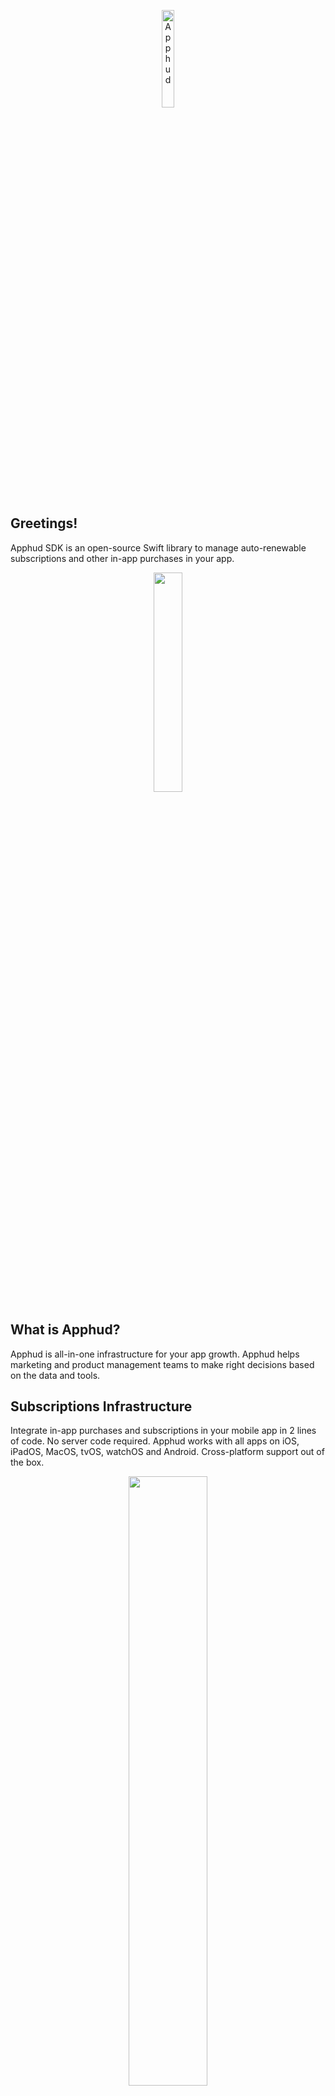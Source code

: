 <p align="center">
<img src="https://cdn.siter.io/assets/ast_kSk43nA4wqPNF8sfBtWdJsL1Z/85cc5c6c-43dd-44a2-90cf-2ae17cd6a25d.svg" alt="Apphud" width="20%" height="20%"/>
 </p>

## Greetings!

Apphud SDK is an open-source Swift library to manage auto-renewable subscriptions and other in-app purchases in your app.
<p align="center">
<img src="https://apphud.com/images/greetings.png" width="30%" height="30%" />
</p>

## What is Apphud?

Apphud is all-in-one infrastructure for your app growth. Apphud helps marketing and product management teams to make right decisions based on the data and tools.

## Subscriptions Infrastructure

Integrate in-app purchases and subscriptions in your mobile app in 2 lines of code. No server code required. Apphud works with all apps on iOS, iPadOS, MacOS, tvOS, watchOS and Android. Cross-platform support out of the box.
<p align="center">
<img src="https://apphud.com/images/easy-2.png" width="50%" height="50%" />
</p>

## Real-time Revenue Analytics

 View key subscription metrics in our [dashboard](https://docs.apphud.com/analyze/dashboard) and [charts](https://docs.apphud.com/analyze/charts), like MRR, Subscriber Retention (Cohorts), Churn rate, ARPU, Trial Conversions, Proceeds, Refunds, etc.

<p align="center">
<img src="https://apphud.com/images/why.png"  width="35%" height="35%" />
</p>
  
## Integrations

Send subscription events to your favorite third party platforms with automatic currency conversion. Choose from 18 integrations, including: AppsFlyer, Adjust, Branch, Firebase, Amplitude, Mixpanel, OneSignal, Facebook, TikTok, and more. Custom Server-to-Server webhooks and APIs are also available.

<p align="center">
<img src="https://apphud.com/images/integrations.png"  width="35%" height="35%" />
</p>

## A/B Experiments

Test different in-app purchases and paywalls. Run experiments to find the best combination of prices and purchase screen parameters that maximize ROI.

<p align="center">
<img src="https://apphud.com/images/ab_tests.png"  width="35%" height="35%" />
</p>

## Web-to-App

Web-to-App solution overcomes IDFA limitations in the post iOS 14.5 era. Using this solution you can run paid campaigns in Facebook or TikTok and get real-time attribution with nearly 100% accuracy.
<p align="center">
<img src="https://1612099904-files.gitbook.io/~/files/v0/b/gitbook-x-prod.appspot.com/o/spaces%2F-LpcBgCSJyU0DTawIxFp%2Fuploads%2FY9kRJOi4QaGn2Rp0Wksz%2Fweb-to-app.png?alt=media&token=9d851fc0-34a3-4035-8a3d-03b728e313e0"  width="50%" height="50%" />
</p>

## Rules

Apphud may win back lapsed subscribers, reduce churn rate, get cancellation insights, send push notifications and many more using the mechanics below. This mechanics are called Rules. Choose between manual, scheduled and automated rule. Manual rules will be performed manually, scheduled rule will be performed on a certain time, automated rule will be triggered after certain event. Use our visual web editor to create you custom screen or screen sequence for Rule, and analyze user stats from every created screen.
<p align="center">
<img src="https://apphud.com/images/rules.png"  width="35%" height="35%" />
</p>

## Why Apphud?

**Complete mobile in-app purchases stack with no extra costs.** Don’t waste time and money on building your own in-app purchases infrastructure. Use Apphud for free until your app revenue increases $10,000 per month.

**Focused on data accuracy.** Apphud provides the highest accuracy on app revenue tracking. Analyze all important app metrics with a confidence.

**Trusted by thousands of mobile apps worldwide.** From small apps earning a few thousands per month to a leading mobile-focused companies.

**Support that really cares**. With Apphud you can be sure you’re not alone with in-app subscription growth challenges. We proud of our zero-ignored tickets support – answering to every request in minutes! Customers success and priority support for Enterprise clients.

**Retain users and grow revenue**. Use our Rules to engage and re-engage subscribers with no code required. Run pricing experiments to find a better price.

## Installation

Create your account at [Apphud for free](https://app.apphud.com/sign_up?utm_source=github&utm_medium=article&utm_campaign=github). Please feel free to read our [SDK Integration Guide](https://docs.apphud.com/getting-started/sdk-integration).

## Having a question?

If you have any questions or troubles with SDK integration feel free to contact us. We are online.

https://apphud.com/contacts

*Like Apphud? Place a star at the top 😊*
